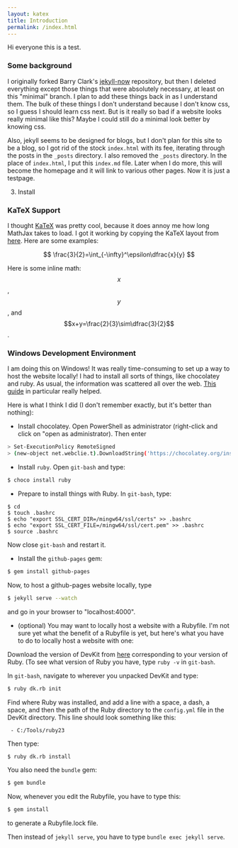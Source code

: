 ```yaml
---
layout: katex
title: Introduction
permalink: /index.html
---
```


Hi everyone this is a test.  

### Some background

I originally forked Barry Clark's
[jekyll-now](https://github.com/barryclark/jekyll-now) repository, but
then I deleted everything except those things that were absolutely
necessary, at least on this "minimal" branch.  I plan to add these
things back in as I understand them.  The bulk of these things I don't
understand because I don't know css, so I guess I should learn css
next.  But is it really so bad if a website looks really minimal like
this?  Maybe I could still do a minimal look better by knowing css.

Also, jekyll seems to be designed for blogs, but I don't plan for this
site to be a blog, so I got rid of the stock `index.html` with its
fee, iterating through the posts in the `_posts` directory.  I also
removed the `_posts` directory.  In the place of `index.html`, I put
this `index.md` file.  Later when I do more, this will become the
homepage and it will link to various other pages.  Now it is just a
testpage.

3. Install

### KaTeX Support
I thought [KaTeX](https://khan.github.io/KaTeX/) was pretty cool,
because it does annoy me how long MathJax takes to load.  I got it
working by copying the KaTeX layout from
[here](https://github.com/cben/sandbox/blob/gh-pages/_layouts/katex.html).  Here are some examples:

$$
\frac{3}{2}=\int_{-\infty}^\epsilon\dfrac{x}{y}
$$

Here is some inline math: $$x$$, $$y$$, and $$x+y=\frac{2}{3}\sim\dfrac{3}{2}$$.

### Windows Development Environment

I am doing this on Windows!  It was really time-consuming to set up a
way to host the website locally!  I had to install all sorts of
things, like chocolatey and ruby.  As usual, the information was
scattered all over the web.  [This
guide](http://programminghistorian.org/lessons/building-static-sites-with-jekyll-github-pages)
in particular really helped.

Here is what I think I did (I don't remember exactly, but it's better
than nothing):

* Install chocolatey.  Open PowerShell as administrator (right-click
   and click on "open as administrator).  Then enter

```sh
> Set-ExecutionPolicy RemoteSigned
> (new-object net.webclie.t).DownloadString('https://chocolatey.org/install.ps1') | iex
```

* Install `ruby`.  Open `git-bash` and type:

```sh
$ choco install ruby
```

* Prepare to install things with Ruby.  In `git-bash`, type:

```
$ cd
$ touch .bashrc
$ echo "export SSL_CERT_DIR=/mingw64/ssl/certs" >> .bashrc
$ echo "export SSL_CERT_FILE=/mingw64/ssl/cert.pem" >> .bashrc
$ source .bashrc
```
Now close `git-bash` and restart it.

* Install the `github-pages` gem:

```sh
$ gem install github-pages
```

Now, to host a github-pages website locally, type

```sh
$ jekyll serve --watch
```

and go in your browser to "localhost:4000".

* (optional) You may want to locally host a website with a Rubyfile.
I'm not sure yet what the benefit of a Rubyfile is yet, but here's
what you have to do to locally host a website with one:

Download the version of DevKit from
[here](https://rubyinstaller.org/downloads/) corresponding to your
version of Ruby.  (To see what version of Ruby you have, type `ruby
-v` in `git-bash`.

In `git-bash`, navigate to wherever you unpacked DevKit and type:

```sh
$ ruby dk.rb init
```

Find where Ruby was installed, and add a line with a space, a dash, a
space, and then the path of the Ruby directory to the `config.yml`
file in the DevKit directory.  This line should look something like this:

```
 - C:/Tools/ruby23
```

Then type:

```sh
$ ruby dk.rb install
```

You also need the `bundle` gem:

```sh
$ gem bundle
```

Now, whenever you edit the Rubyfile, you have to type this:

```sh
$ gem install
```

to generate a Rubyfile.lock file.

Then instead of `jekyll serve`, you have to type `bundle exec jekyll serve`.